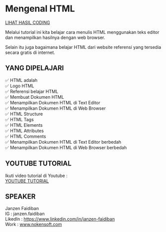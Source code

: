 # Mengenal HTML

[LIHAT HASIL CODING](https://janzenfaidiban.github.io/tutorial-mengenal-html/)

Melalui tutorial ini kita belajar cara menulis HTML menggunakan teks editor dan menampilkan hasilnya dengan web browser.

Selain itu juga bagaimana belajar HTML dari website referensi yang tersedia secara gratis di internet.

## YANG DIPELAJARI
✅ HTML adalah <br>
✅ Logo HTML <br>
✅ Referensi belajar HTML <br>
✅ Membuat Dokumen HTML <br>
✅ Menampilkan Dokumen HTML di Text Editor <br>
✅ Menampilkan Dokumen HTML di Web Browser <br>
✅ HTML Structure <br>
✅ HTML Tags <br>
✅ HTML Elements <br>
✅ HTML Attributes <br>
✅ HTML Comments <br>
✅ Menampilkan Dokumen HTML di Text Editor berbedah <br>
✅ Menampilkan Dokumen HTML di Web Browser berbedah <br>

## YOUTUBE TUTORIAL

Ikuti video tutorial di Youtube : <br>
[YOUTUBE TUTORIAL](https://youtu.be/r7nrMk6XuvY)

## SPEAKER
Janzen Faidiban <br>
IG : janzen.faidiban <br>
LikedIn : https://www.linkedin.com/in/janzen-faidiban <br>
Work : www.nokensoft.com <br>
